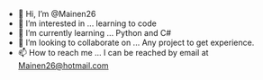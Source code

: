 - 👋 Hi, I’m @Mainen26
- 👀 I’m interested in ... learning to code
- 🌱 I’m currently learning ... Python and C#
- 💞️ I’m looking to collaborate on ... Any project to get experience.
- 📫 How to reach me ... I can be reached by email at Mainen26@hotmail.com

<!---
Mainen26/Mainen26 is a ✨ special ✨ repository because its `README.md` (this file) appears on your GitHub profile.
You can click the Preview link to take a look at your changes.
--->
